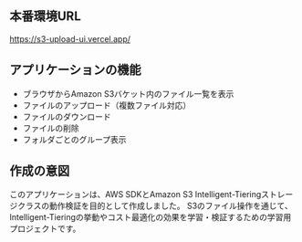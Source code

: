 ## 本番環境URL

https://s3-upload-ui.vercel.app/

## アプリケーションの機能

- ブラウザからAmazon S3バケット内のファイル一覧を表示
- ファイルのアップロード（複数ファイル対応）
- ファイルのダウンロード
- ファイルの削除
- フォルダごとのグループ表示

## 作成の意図

このアプリケーションは、AWS SDKとAmazon S3 Intelligent-Tieringストレージクラスの動作検証を目的として作成しました。
S3のファイル操作を通じて、Intelligent-Tieringの挙動やコスト最適化の効果を学習・検証するための学習用プロジェクトです。
